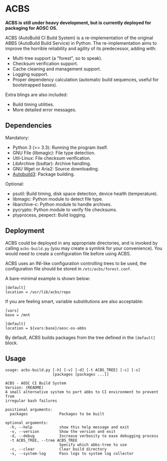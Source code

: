 ACBS
====

**ACBS is still under heavy development, but is currently deployed for packaging
for AOSC OS.**

ACBS (AutoBuild CI Build System) is a re-implementation of the original ABBS
(AutoBuild Build Service) in Python. The re-implementation aims to improve
the horrible reliability and agility of its predecessor, adding with:

- Multi-tree support (a "forest", so to speak).
- Checksum verification support.
- Cache cleaning and management support.
- Logging support.
- Proper dependency calculation (automatic build sequences, useful for
  bootstrapped bases).

Extra blings are also included:

- Build timing utilities.
- More detailed error messages.

Dependencies
------------

Mandatory:
  - Python 3 (>= 3.3): Running the program itself.
  - GNU File (libmagic): File type detection.
  - Util-Linux: File checksum verification.
  - LibArchive (bsdtar): Archive handling.
  - GNU Wget or Aria2: Source downloading.
  - [Autobuild3](https://github.com/AOSC-Dev/autobuild3): Package building.

Optional:
  - psutil: Build timing, disk space detection, device health (temperature).
  - libmagic: Python module to detect file type.
  - libarchive-c: Python module to handle archives.
  - pycrypto: Python module to verify file checksums.
  - ptyprocess, pexpect: Build logging.

Deployment
----------

ACBS could be deployed in any appropriate directories, and is invoked by calling
`acbs-build.py` (you may create a symlink for your convenience). You would need
to create a configuration file before using ACBS.

ACBS uses an INI-like configuration controlling trees to be used, the
configuration file should be stored in `/etc/acbs/forest.conf`.

A bare-minimal example is shown below:

```
[default]
location = /usr/lib/acbs/repo
```

If you are feeling smart, variable substitutions are also acceptable:

```
[vars]
base = /mnt

[default]
location = ${vars:base}/aosc-os-abbs
```

By default, ACBS builds packages from the tree defined in the `[default]` block.

Usage
-----

```
usage: acbs-build.py [-h] [-v] [-d] [-t ACBS_TREE] [-c] [-s]
                     [packages [packages ...]]

ACBS - AOSC CI Build System
Version: (README)
A small alternative system to port abbs to CI environment to prevent from
irregular bash failures

positional arguments:
  packages              Packages to be built

optional arguments:
  -h, --help            show this help message and exit
  -v, --version         Show the version and exit
  -d, --debug           Increase verbosity to ease debugging process
  -t ACBS_TREE, --tree ACBS_TREE
                        Specify which abbs-tree to use
  -c, --clear           Clear build directory
  -s, --system-log      Pass logs to system log collector
```
